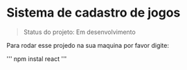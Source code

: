 <h1>Sistema de cadastro de jogos</h1>

> Status do projeto: Em desenvolvimento

Para rodar esse projedo na sua maquina por favor digite:

'''
npm instal react
'''
